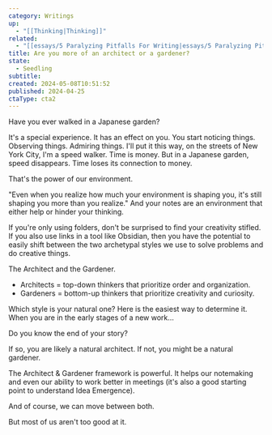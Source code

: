 ```yaml
---
category: Writings
up:
  - "[[Thinking|Thinking]]"
related:
  - "[[essays/5 Paralyzing Pitfalls For Writing|essays/5 Paralyzing Pitfalls For Writing]]"
title: Are you more of an architect or a gardener?
state:
  - Seedling
subtitle: 
created: 2024-05-08T10:51:52
published: 2024-04-25
ctaType: cta2
---
```

Have you ever walked in a Japanese garden?

It's a special experience. It has an effect on you. You start noticing things. Observing things. Admiring things. I'll put it this way, on the streets of New York City, I'm a speed walker. Time is money. But in a Japanese garden, speed disappears. Time loses its connection to money.

That's the power of our environment.

"Even when you realize how much your environment is shaping you, it's still shaping you more than you realize." And your notes are an environment that either help or hinder your thinking.

If you're only using folders, don't be surprised to find your creativity stifled. If you also use links in a tool like Obsidian, then you have the potential to easily shift between the two archetypal styles we use to solve problems and do creative things.

The Architect and the Gardener.

- Architects = top-down thinkers that prioritize order and organization.
- Gardeners = bottom-up thinkers that prioritize creativity and curiosity.

Which style is your natural one? Here is the easiest way to determine it. When you are in the early stages of a new work…

Do you know the end of your story?

If so, you are likely a natural architect. If not, you might be a natural gardener.

The Architect & Gardener framework is powerful. It helps our notemaking and even our ability to work better in meetings (it's also a good starting point to understand Idea Emergence).

And of course, we can move between both.

But most of us aren't too good at it.